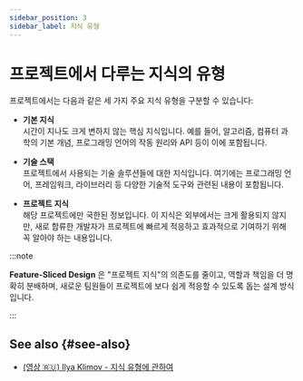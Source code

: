 ```yaml
---
sidebar_position: 3
sidebar_label: 지식 유형
---
```


# 프로젝트에서 다루는 지식의 유형

프로젝트에서는 다음과 같은 세 가지 주요 지식 유형을 구분할 수 있습니다:

* **기본 지식**  
  시간이 지나도 크게 변하지 않는 핵심 지식입니다. 예를 들어, 알고리즘, 컴퓨터 과학의 기본 개념, 프로그래밍 언어의 작동 원리와 API 등이 이에 포함됩니다.

* **기술 스택**  
  프로젝트에서 사용되는 기술 솔루션들에 대한 지식입니다. 여기에는 프로그래밍 언어, 프레임워크, 라이브러리 등 다양한 기술적 도구와 관련된 내용이 포함됩니다.

* **프로젝트 지식**  
  해당 프로젝트에만 국한된 정보입니다. 이 지식은 외부에서는 크게 활용되지 않지만, 새로 합류한 개발자가 프로젝트에 빠르게 적응하고 효과적으로 기여하기 위해 꼭 알아야 하는 내용입니다.

:::note

**Feature-Sliced Design** 은 "프로젝트 지식"의 의존도를 줄이고, 역할과 책임을 더 명확히 분배하며, 새로운 팀원들이 프로젝트에 보다 쉽게 적응할 수 있도록 돕는 설계 방식입니다.

:::

## See also {#see-also}

- [(영상 🇷🇺) Ilya Klimov - 지식 유형에 관하여][ext-klimov]

[ext-klimov]: https://youtu.be/4xyb_tA-uw0?t=249
